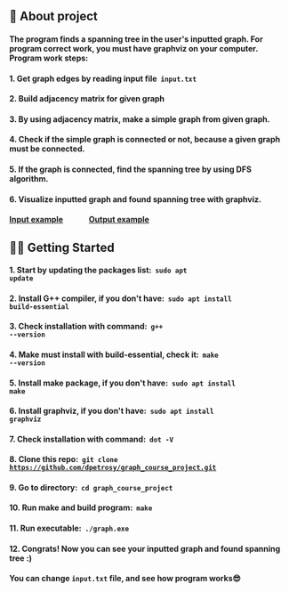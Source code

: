 ## 📜 About project
#### The program finds a spanning tree in the user's inputted graph. For program correct work, you must have graphviz on your computer. Program work steps:
#### 1. Get graph edges by reading input file &nbsp;**<code>input.txt</code>**
#### 2. Build adjacency matrix for given graph
#### 3. By using adjacency matrix, make a simple graph from given graph.
#### 4. Check if the simple graph is connected or not, because a given graph must be connected.
#### 5. If the graph is connected, find the spanning tree by using DFS algorithm.
#### 6. Visualize inputted graph and found spanning tree with graphviz.
#### [Input example](https://github.com/dpetrosy) &nbsp;&nbsp;&nbsp;&nbsp;&nbsp;&nbsp;&nbsp;&nbsp;&nbsp;&nbsp;&nbsp;&nbsp; [Output example](https://github.com/dpetrosy)

## 👨‍💻 Getting Started
#### 1. Start by updating the packages list: &nbsp;**<code>sudo apt update</code>**
#### 2. Install G++ compiler, if you don't have: &nbsp;**<code>sudo apt install build-essential</code>**
#### 3. Check installation with command: &nbsp;**<code>g++ --version</code>**
#### 4. Make must install with build-essential, check it: &nbsp;**<code>make --version</code>**
#### 5. Install make package, if you don't have: &nbsp;**<code>sudo apt install make</code>**
#### 6. Install graphviz, if you don't have: &nbsp;**<code>sudo apt install graphviz</code>**
#### 7. Check installation with command: &nbsp;**<code>dot -V</code>**
#### 8. Clone this repo: &nbsp;**<code>git clone https://github.com/dpetrosy/graph_course_project.git</code>**
#### 9. Go to directory: &nbsp;**<code>cd graph_course_project</code>**
#### 10. Run make and build program: &nbsp;**<code>make</code>**
#### 11. Run executable: &nbsp;**<code>./graph.exe</code>**
#### 12. Congrats! Now you can see your inputted graph and found spanning tree :)
#### You can change **<code>input.txt</code>** file, and see how program works😎

